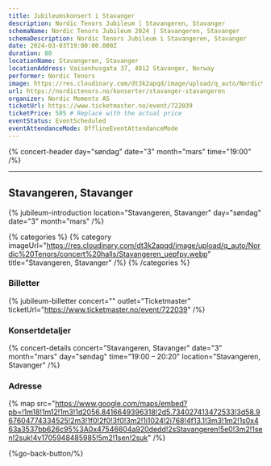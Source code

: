 ```yaml
---
title: Jubileumskonsert i Stavanger
description: Nordic Tenors Jubileum | Stavangeren, Stavanger
schemaName: Nordic Tenors Jubileum 2024 | Stavangeren, Stavanger
schemaDescription: Nordic Tenors Jubileum i Stavangeren, Stavanger
date: 2024-03-03T19:00:00.000Z
duration: 80
locationName: Stavangeren, Stavanger
locationAddress: Vaisenhusgata 37, 4012 Stavanger, Norway
performer: Nordic Tenors
image: https://res.cloudinary.com/dt3k2apqd/image/upload/q_auto/Nordic%20Tenors/OG%20images/Jubileum/Stavanger_kgc4ib.webp
url: https://nordictenors.no/konserter/stavanger-stavangeren
organizer: Nordic Moments AS
ticketUrl: https://www.ticketmaster.no/event/722039
ticketPrice: 505 # Replace with the actual price
eventStatus: EventScheduled
eventAttendanceMode: OfflineEventAttendanceMode
---
```


{% concert-header day="søndag" date="3" month="mars" time="19:00" /%}

---

## Stavangeren, Stavanger

{% jubileum-introduction location="Stavangeren, Stavanger" day="søndag" date="3" month="mars" /%}

{% categories %}
{% category imageUrl="https://res.cloudinary.com/dt3k2apqd/image/upload/q_auto/Nordic%20Tenors/concert%20halls/Stavangeren_uepfpy.webp" title="Stavangeren, Stavanger" /%}
{% /categories %}

### Billetter

{% jubileum-billetter concert="" outlet="Ticketmaster" ticketUrl="https://www.ticketmaster.no/event/722039" /%}

### Konsertdetaljer

{% concert-details concert="Stavangeren, Stavanger" date="3" month="mars" day="søndag" time="19:00 – 20:20" location="Stavangeren, Stavanger" /%}

### Adresse

{% map src="https://www.google.com/maps/embed?pb=!1m18!1m12!1m3!1d2056.8416649396318!2d5.734027413472533!3d58.967604774334525!2m3!1f0!2f0!3f0!3m2!1i1024!2i768!4f13.1!3m3!1m2!1s0x463a3537bb626c95%3A0x47546604a920dedd!2sStavangeren!5e0!3m2!1sen!2suk!4v1705948485985!5m2!1sen!2suk" /%}

{%go-back-button/%}
